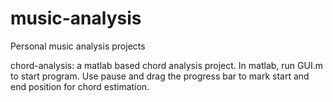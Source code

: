 # music-analysis
Personal music analysis projects

chord-analysis: a matlab based chord analysis project. In matlab, run GUI.m to start program. Use pause and drag the progress bar to mark start and end position for chord estimation. 
